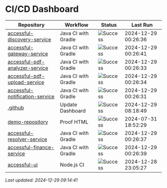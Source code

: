 # CI/CD Dashboard

| Repository | Workflow | Status | Last Run |
| ---------- | -------- | ------ | -------- |
| [accessful-discovery-service](https://github.com/Accessful-AI/accessful-discovery-service) | Java CI with Gradle | ![Success](https://img.shields.io/badge/Success-brightgreen) | 2024-12-29 00:26:36 |
| [accessful-gateway-service](https://github.com/Accessful-AI/accessful-gateway-service) | Java CI with Gradle | ![Success](https://img.shields.io/badge/Success-brightgreen) | 2024-12-29 00:26:41 |
| [accessful-pdf-analyzer-service](https://github.com/Accessful-AI/accessful-pdf-analyzer-service) | Java CI with Gradle | ![Success](https://img.shields.io/badge/Success-brightgreen) | 2024-12-29 00:26:33 |
| [accessful-pdf-upload-service](https://github.com/Accessful-AI/accessful-pdf-upload-service) | Java CI with Gradle | ![Success](https://img.shields.io/badge/Success-brightgreen) | 2024-12-29 00:26:34 |
| [accessful-notification-service](https://github.com/Accessful-AI/accessful-notification-service) | Java CI with Gradle | ![Success](https://img.shields.io/badge/Success-brightgreen) | 2024-12-29 00:26:31 |
| [.github](https://github.com/Accessful-AI/.github) | Update Dashboard | ![Success](https://img.shields.io/badge/Success-brightgreen) | 2024-12-29 08:18:49 |
| [demo-repository](https://github.com/Accessful-AI/demo-repository) | Proof HTML | ![Success](https://img.shields.io/badge/Success-brightgreen) | 2024-07-31 18:52:29 |
| [accessful-resolver-service](https://github.com/Accessful-AI/accessful-resolver-service) | Java CI with Gradle | ![Success](https://img.shields.io/badge/Success-brightgreen) | 2024-12-29 00:26:37 |
| [accessful-finance-service](https://github.com/Accessful-AI/accessful-finance-service) | Java CI with Gradle | ![Success](https://img.shields.io/badge/Success-brightgreen) | 2024-12-29 00:26:39 |
| [accessful-ui](https://github.com/Accessful-AI/accessful-ui) | Node.js CI | ![Success](https://img.shields.io/badge/Success-brightgreen) | 2024-12-28 23:05:27 |


*Last updated: 2024-12-29 09:14:41*